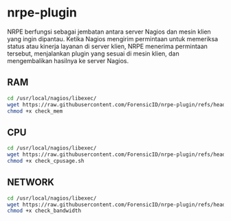 # nrpe-plugin
NRPE berfungsi sebagai jembatan antara server Nagios dan mesin klien yang ingin dipantau. Ketika Nagios mengirim permintaan untuk memeriksa status atau kinerja layanan di server klien, NRPE menerima permintaan tersebut, menjalankan plugin yang sesuai di mesin klien, dan mengembalikan hasilnya ke server Nagios.
## RAM

```bash
cd /usr/local/nagios/libexec/
wget https://raw.githubusercontent.com/ForensicID/nrpe-plugin/refs/heads/main/check_mem
chmod +x check_mem
```

## CPU

```bash
cd /usr/local/nagios/libexec/
wget https://raw.githubusercontent.com/ForensicID/nrpe-plugin/refs/heads/main/check_cpusage.sh
chmod +x check_cpusage.sh
```

## NETWORK

```bash
cd /usr/local/nagios/libexec/
wget https://raw.githubusercontent.com/ForensicID/nrpe-plugin/refs/heads/main/check_bandwidth
chmod +x check_bandwidth
```
